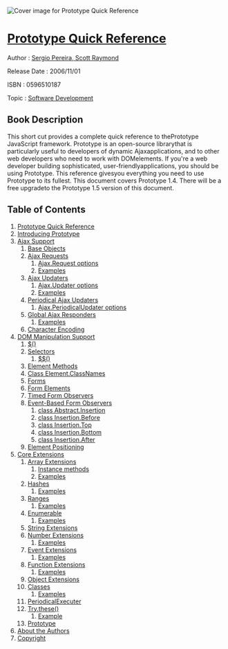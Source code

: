 ![Cover image for Prototype Quick Reference](https://imgdetail.ebookreading.net/cover/cover/software_development/EB0596510187.jpg)

[Prototype Quick Reference](https://ebookreading.net/view/book/Prototype+Quick+Reference-EB0596510187_1.html "Prototype Quick Reference")
====================================================================================================================

Author : [Sergio Pereira](https://ebookreading.net/search/author/Sergio+Pereira),[ Scott Raymond](https://ebookreading.net/search/author/+Scott+Raymond)

Release Date : 2006/11/01

ISBN : 0596510187

Topic : [Software Development](https://ebookreading.net/search/category/software-development)

Book Description
-----------------

This short cut provides a complete quick reference to thePrototype JavaScript framework. Prototype is an open-source librarythat is particularly useful to developers of dynamic Ajaxapplications, and to other web developers who need to work with DOMelements.
If you're a web developer building sophisticated, user-friendlyapplications, you should be using Prototype. This reference givesyou everything you need to use Prototype to its fullest.
This document covers Prototype 1.4. There will be a free upgradeto the Prototype 1.5 version of this document.
              
Table of Contents
-----------------

1. [Prototype Quick Reference](https://ebookreading.net/view/book/Prototype+Quick+Reference-EB0596510187_2.html)
1. [Introducing Prototype](https://ebookreading.net/view/book/Prototype+Quick+Reference-EB0596510187_2.html#introducing_prototy)
1. [Ajax Support](https://ebookreading.net/view/book/Prototype+Quick+Reference-EB0596510187_2.html#ajax_support)
    1. [Base Objects](https://ebookreading.net/view/book/Prototype+Quick+Reference-EB0596510187_2.html#base_objects)
    1. [Ajax Requests](https://ebookreading.net/view/book/Prototype+Quick+Reference-EB0596510187_2.html#ajax_requests)
        1. [Ajax.Request options](https://ebookreading.net/view/book/Prototype+Quick+Reference-EB0596510187_2.html#ajax_request_option)
        1. [Examples](https://ebookreading.net/view/book/Prototype+Quick+Reference-EB0596510187_2.html#examples)
    1. [Ajax Updaters](https://ebookreading.net/view/book/Prototype+Quick+Reference-EB0596510187_2.html#ajax_updaters)
        1. [Ajax.Updater options](https://ebookreading.net/view/book/Prototype+Quick+Reference-EB0596510187_2.html#ajax_updater_option)
        1. [Examples](https://ebookreading.net/view/book/Prototype+Quick+Reference-EB0596510187_2.html#examples1)
    1. [Periodical Ajax Updaters](https://ebookreading.net/view/book/Prototype+Quick+Reference-EB0596510187_2.html#periodical_ajax_upd)
        1. [Ajax.PeriodicalUpdater options](https://ebookreading.net/view/book/Prototype+Quick+Reference-EB0596510187_2.html#ajax_periodicalupda)
    1. [Global Ajax Responders](https://ebookreading.net/view/book/Prototype+Quick+Reference-EB0596510187_2.html#global_ajax_respond)
        1. [Examples](https://ebookreading.net/view/book/Prototype+Quick+Reference-EB0596510187_2.html#examples2)
    1. [Character Encoding](https://ebookreading.net/view/book/Prototype+Quick+Reference-EB0596510187_2.html#character_encoding)
1. [DOM Manipulation Support](https://ebookreading.net/view/book/Prototype+Quick+Reference-EB0596510187_2.html#dom_manipulation_su)
    1. [$()](https://ebookreading.net/view/book/Prototype+Quick+Reference-EB0596510187_2.html#dollar)
    1. [Selectors](https://ebookreading.net/view/book/Prototype+Quick+Reference-EB0596510187_2.html#selectors)
        1. [$$()](https://ebookreading.net/view/book/Prototype+Quick+Reference-EB0596510187_2.html#dollardollar)
    1. [Element Methods](https://ebookreading.net/view/book/Prototype+Quick+Reference-EB0596510187_2.html#element_methods)
    1. [Class Element.ClassNames](https://ebookreading.net/view/book/Prototype+Quick+Reference-EB0596510187_2.html#class_element_class)
    1. [Forms](https://ebookreading.net/view/book/Prototype+Quick+Reference-EB0596510187_2.html#forms)
    1. [Form Elements](https://ebookreading.net/view/book/Prototype+Quick+Reference-EB0596510187_2.html#form_elements)
    1. [Timed Form Observers](https://ebookreading.net/view/book/Prototype+Quick+Reference-EB0596510187_2.html#timed_form_observer)
    1. [Event-Based Form Observers](https://ebookreading.net/view/book/Prototype+Quick+Reference-EB0596510187_2.html#event_based_form_ob)
        1. [class Abstract.Insertion](https://ebookreading.net/view/book/Prototype+Quick+Reference-EB0596510187_2.html#class_abstract_inse)
        1. [class Insertion.Before](https://ebookreading.net/view/book/Prototype+Quick+Reference-EB0596510187_2.html#class_insertion_bef)
        1. [class Insertion.Top](https://ebookreading.net/view/book/Prototype+Quick+Reference-EB0596510187_2.html#class_insertion_top)
        1. [class Insertion.Bottom](https://ebookreading.net/view/book/Prototype+Quick+Reference-EB0596510187_2.html#class_insertion_bot)
        1. [class Insertion.After](https://ebookreading.net/view/book/Prototype+Quick+Reference-EB0596510187_2.html#class_insertion_aft)
    1. [Element Positioning](https://ebookreading.net/view/book/Prototype+Quick+Reference-EB0596510187_2.html#element_positioning)
1. [Core Extensions](https://ebookreading.net/view/book/Prototype+Quick+Reference-EB0596510187_2.html#core_extensions)
    1. [Array Extensions](https://ebookreading.net/view/book/Prototype+Quick+Reference-EB0596510187_2.html#array_extensions)
        1. [Instance methods](https://ebookreading.net/view/book/Prototype+Quick+Reference-EB0596510187_2.html#instance_methods)
        1. [Examples](https://ebookreading.net/view/book/Prototype+Quick+Reference-EB0596510187_2.html#examples3)
    1. [Hashes](https://ebookreading.net/view/book/Prototype+Quick+Reference-EB0596510187_2.html#hashes)
        1. [Examples](https://ebookreading.net/view/book/Prototype+Quick+Reference-EB0596510187_2.html#examples4)
    1. [Ranges](https://ebookreading.net/view/book/Prototype+Quick+Reference-EB0596510187_2.html#ranges)
        1. [Examples](https://ebookreading.net/view/book/Prototype+Quick+Reference-EB0596510187_2.html#examples5)
    1. [Enumerable](https://ebookreading.net/view/book/Prototype+Quick+Reference-EB0596510187_2.html#enumerable)
        1. [Examples](https://ebookreading.net/view/book/Prototype+Quick+Reference-EB0596510187_2.html#examples6)
    1. [String Extensions](https://ebookreading.net/view/book/Prototype+Quick+Reference-EB0596510187_2.html#string_extensions)
    1. [Number Extensions](https://ebookreading.net/view/book/Prototype+Quick+Reference-EB0596510187_2.html#number_extensions)
        1. [Examples](https://ebookreading.net/view/book/Prototype+Quick+Reference-EB0596510187_2.html#examples7)
    1. [Event Extensions](https://ebookreading.net/view/book/Prototype+Quick+Reference-EB0596510187_2.html#event_extensions)
        1. [Examples](https://ebookreading.net/view/book/Prototype+Quick+Reference-EB0596510187_2.html#examples8)
    1. [Function Extensions](https://ebookreading.net/view/book/Prototype+Quick+Reference-EB0596510187_2.html#function_extensions)
        1. [Examples](https://ebookreading.net/view/book/Prototype+Quick+Reference-EB0596510187_2.html#examples9)
    1. [Object Extensions](https://ebookreading.net/view/book/Prototype+Quick+Reference-EB0596510187_2.html#object_extensions)
    1. [Classes](https://ebookreading.net/view/book/Prototype+Quick+Reference-EB0596510187_2.html#classes)
        1. [Examples](https://ebookreading.net/view/book/Prototype+Quick+Reference-EB0596510187_2.html#examples10)
    1. [PeriodicalExecuter](https://ebookreading.net/view/book/Prototype+Quick+Reference-EB0596510187_2.html#periodicalexecuter)
    1. [Try.these()](https://ebookreading.net/view/book/Prototype+Quick+Reference-EB0596510187_2.html#try_these)
        1. [Example](https://ebookreading.net/view/book/Prototype+Quick+Reference-EB0596510187_2.html#example)
    1. [Prototype](https://ebookreading.net/view/book/Prototype+Quick+Reference-EB0596510187_2.html#prototype)
1. [About the Authors](https://ebookreading.net/view/book/Prototype+Quick+Reference-EB0596510187_3.html)
1. [Copyright](https://ebookreading.net/view/book/Prototype+Quick+Reference-EB0596510187_4.html)
